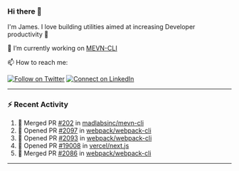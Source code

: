 ### Hi there 👋

I'm James. I love building utilities aimed at increasing Developer productivity :raised_hands: 

🔭 I’m currently working on [MEVN-CLI](https://github.com/madlabsinc/mevn-cli)

📫 How to reach me:

[![Follow on Twitter](https://img.shields.io/badge/--twitter?label=Twitter&logo=Twitter&style=social)](https://twitter.com/james_madhacks) [![Connect on LinkedIn](https://img.shields.io/badge/--linkedin?label=LinkedIn&logo=LinkedIn&style=social)](https://www.linkedin.com/in/jamesgeorge007)

---

### :zap: Recent Activity

<!--START_SECTION:activity-->
1. 🎉 Merged PR [#202](https://github.com/madlabsinc/mevn-cli/pull/202) in [madlabsinc/mevn-cli](https://github.com/madlabsinc/mevn-cli)
2. 💪 Opened PR [#2097](https://github.com/webpack/webpack-cli/pull/2097) in [webpack/webpack-cli](https://github.com/webpack/webpack-cli)
3. 💪 Opened PR [#2093](https://github.com/webpack/webpack-cli/pull/2093) in [webpack/webpack-cli](https://github.com/webpack/webpack-cli)
4. 💪 Opened PR [#19008](https://github.com/vercel/next.js/pull/19008) in [vercel/next.js](https://github.com/vercel/next.js)
5. 🎉 Merged PR [#2086](https://github.com/webpack/webpack-cli/pull/2086) in [webpack/webpack-cli](https://github.com/webpack/webpack-cli)
<!--END_SECTION:activity-->

---

<!--
**jamesgeorge007/jamesgeorge007** is a ✨ _special_ ✨ repository because its `README.md` (this file) appears on your GitHub profile.

Here are some ideas to get you started:

- 🌱 I’m currently learning ...
- 👯 I’m looking to collaborate on ...
- 🤔 I’m looking for help with ...
- 💬 Ask me about ...
- 😄 Pronouns: ...
- ⚡ Fun fact: ...
-->

